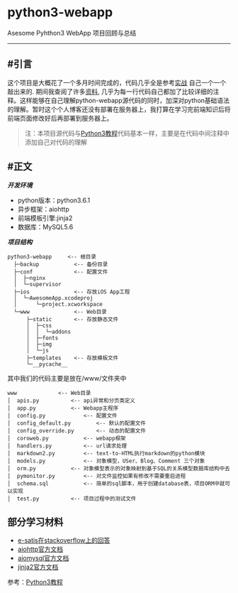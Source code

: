 # python3-webapp
 
Asesome Pyhthon3 WebApp 项目回顾与总结

***

## #引言

这个项目是大概花了一个多月时间完成的，代码几乎全是参考[实战](http://www.liaoxuefeng.com/wiki/0014316089557264a6b348958f449949df42a6d3a2e542c000/001432170876125c96f6cc10717484baea0c6da9bee2be4000) 自己一个一个敲出来的. 期间我查阅了许多[资料](#reference), 几乎为每一行代码自己都加了比较详细的注释。这样能够在自己理解python-webapp源代码的同时，加深对python基础语法的理解。暂时这个个人博客还没有部署在服务器上，我打算在学习完前端知识后将前端页面修改好后再部署到服务器上。



> 注：本项目源代码与[Python3教程](http://www.liaoxuefeng.com/wiki/0014316089557264a6b348958f449949df42a6d3a2e542c000)代码基本一样，主要是在代码中间注释中添加自己对代码的理解

## #正文

***开发环境***

* python版本：python3.6.1		
* 异步框架：aiohttp
* 前端模板引擎:jinja2
* 数据库：MySQL5.6

***项目结构***

    python3-webapp     <-- 根目录
	  ├─backup           <-- 备份目录			
	  ├─conf             <-- 配置文件
	  │  ├─nginx
	  │  └─supervisor
	  ├─ios              <-- 存放iOS App工程
	  │  └─AwesomeApp.xcodeproj
	  │      └─project.xcworkspace
	  └─www              <-- Web目录
	      ├─static       <-- 存放静态文件
	      │  ├─css
	      │  │  └─addons
	      │  ├─fonts
	      │  ├─img
	      │  └─js
	      ├─templates    <-- 存放模板文件
	      └─__pycache__

其中我们的代码主要是放在/www/文件夹中

	www				<-- Web目录
	│  apis.py			<-- api异常和分页类定义
	│  app.py			<-- Webapp主程序
	│  config.py			<-- 配置文件
	│  config_default.py		<-- 默认的配置文件
	│  config_override.py		<-- 动态的配置文件
	│  coroweb.py			<-- webapp框架
	│  handlers.py			<-- url请求处理
	│  markdown2.py			<-- text-to-HTML执行markdown的python模块
	│  models.py			<-- 对象模型，USer、Blog、Comment 三个对象
	│  orm.py			<-- 对象模型表示的对象映射到基于SQL的关系模型数据库结构中去
	│  pymonitor.py			<-- 对文件监控如果有修改不需要重启进程
	│  schema.sql			<-- 简单的sql脚本，用于创建database表，项目ORM中就可以实现
	│  test.py			<-- 项目过程中的测试文件

## #

## 部分学习材料

<p id="reference"></p>

- [e-satis在stackoverflow上的回答](http://stackoverflow.com/questions/100003/what-is-a-metaclass-in-python/6581949#6581949)
- [aiohttp官方文档](http://aiohttp.readthedocs.org/en/stable/web.html)
- [aiomysql官方文档](http://aiomysql.readthedocs.io/en/latest/index.html)
- [jinja2官方文档](http://jinja.pocoo.org/docs/latest/)



参考：[Python3教程](http://www.liaoxuefeng.com/wiki/0014316089557264a6b348958f449949df42a6d3a2e542c000)


